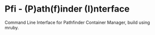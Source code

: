 # Pfi - (P)ath(f)inder (I)nterface

Command Line Interface for Pathfinder Container Manager, build using mruby.

